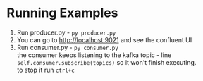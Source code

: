 # Running Examples

1. Run producer.py - `py producer.py`  
2. You can go to <http://localhost:9021> and see the confluent UI  
3. Run consumer.py - `py consumer.py`  
    the consumer keeps listening to the kafka topic - line `self.consumer.subscribe(topics)` so it won't finish executing.  
    to stop it run `ctrl+c`
